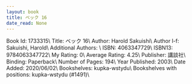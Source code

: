 ```yaml
---
layout: book
title: ベック 16
date_read: None
---
```


Book Id: 1733315\ 
Title: ベック 16\ 
Author: Harold Sakuishi\ 
Author l-f: Sakuishi, Harold\ 
Additional Authors: \ 
ISBN: 4063347729\ 
ISBN13: 9784063347722\ 
My Rating: 0\ 
Average Rating: 4.25\ 
Publisher: 講談社\ 
Binding: Paperback\ 
Number of Pages: 194\ 
Year Published: 2003\ 
Date Added: 2020/06/02\ 
Bookshelves: kupka-wstydu\ 
Bookshelves with positions: kupka-wstydu (#1491)\ 

